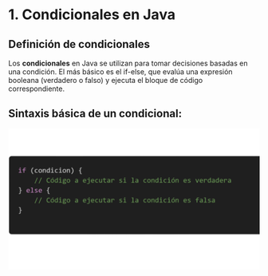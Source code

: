 # **1. Condicionales en Java**

## **Definición de condicionales**

Los **condicionales** en Java se utilizan para tomar decisiones basadas en una condición. El más básico es el if-else, que evalúa una expresión booleana (verdadero o falso) y ejecuta el bloque de código correspondiente.


## **Sintaxis básica de un condicional:**
![Codigo](/Apuntes/Imagenes/condicional.png)



